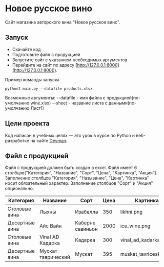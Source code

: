 # Новое русское вино

Сайт магазина авторского вина "Новое русское вино".

## Запуск

- Скачайте код
- Подготовьте файл с продукцией
- Запустите сайт с указанием необходимых аргументов
- Перейдите на сайт по адресу [http://127.0.0.1:8000](http://127.0.0.1:8000).

Пример команды запуска
```
python3 main.py --datafile products.xlsx
```
Возможные аргументы:
--datafile - имя файла с продукцией(по-умолчанию wine.xlsx)
--sheet - название листа с данными(по-умолчанию Лист1)

## Цели проекта

Код написан в учебных целях — это урок в курсе по Python и веб-разработке на сайте [Devman](https://dvmn.org).

## Файл с продукцией

Файл с продукцией должен быть создан в excel. Файл имеет 6 столбцов("Категория", "Название", "Сорт", "Цена", "Картинка", "Акция").
Заполнение столбцов "Категория", "Называние", "Цена", "Картинка" носит обязательный характер. 
Заполнение столбцов "Сорт" и "Акция" опционально.


| Категория      | Название           | Сорт             | Цена | Картинка               | Акция       |
| -------------- | ------------------ | ---------------- | ---- | ---------------------- | ----------- |
| Столовые вина  | Лыхны              | Изабелла         | 350  | likhni.png             |             |
| Десертные вина | Айс Вайн           | Каберне савиньон | 2000 | ice\_wine.png          |             |
| Столовые вина  | Vinal AD Кадарка   | Кадарка          | 300  | vinal\_ad\_kadarka.png | Лучшая цена |
| Десертные вина | Мускат таврический | Мускат           | 395  | muskat\_tavricesky.png |             |